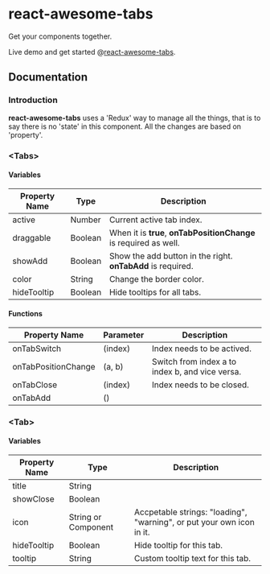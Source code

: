# react-awesome-tabs

Get your components together.

Live demo and get started @[react-awesome-tabs](http://gao-sun.github.io/react-awesome-tabs).

## Documentation

### Introduction

**react-awesome-tabs** uses a 'Redux' way to manage all the things, that is to say there is no 'state' in this component. All the changes are based on 'property'.

### &lt;Tabs&gt;
#### Variables
|Property Name|Type|Description|
|---|---|---|
|active|Number|Current active tab index.|
|draggable|Boolean|When it is **true**, **onTabPositionChange** is required as well.|
|showAdd|Boolean|Show the add button in the right. **onTabAdd** is required.|
|color|String|Change the border color.|
|hideTooltip|Boolean|Hide tooltips for all tabs.|
#### Functions
|Property Name|Parameter|Description|
|---|---|---|
|onTabSwitch|(index)|Index needs to be actived.|
|onTabPositionChange|(a, b)|Switch from index a to index b, and vice versa.|
|onTabClose|(index)|Index needs to be closed.|
|onTabAdd|()||

### &lt;Tab&gt;
#### Variables
|Property Name|Type|Description|
|---|---|---|
|title|String||
|showClose|Boolean||
|icon|String or Component|Accpetable strings: "loading", "warning", or put your own icon in it.|
|hideTooltip|Boolean|Hide tooltip for this tab.|
|tooltip|String|Custom tooltip text for this tab.|
